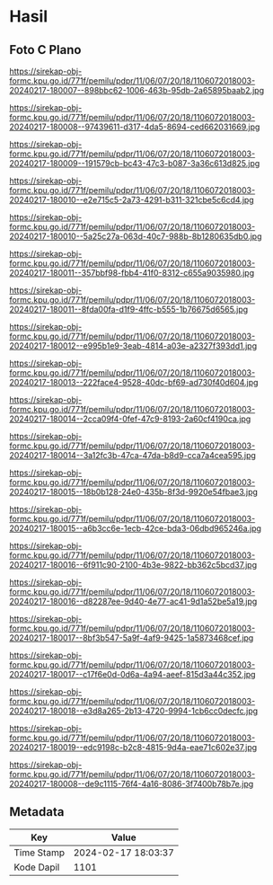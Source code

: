 # Hasil

## Foto C Plano

https://sirekap-obj-formc.kpu.go.id/771f/pemilu/pdpr/11/06/07/20/18/1106072018003-20240217-180007--898bbc62-1006-463b-95db-2a65895baab2.jpg

https://sirekap-obj-formc.kpu.go.id/771f/pemilu/pdpr/11/06/07/20/18/1106072018003-20240217-180008--97439611-d317-4da5-8694-ced662031669.jpg

https://sirekap-obj-formc.kpu.go.id/771f/pemilu/pdpr/11/06/07/20/18/1106072018003-20240217-180009--191579cb-bc43-47c3-b087-3a36c613d825.jpg

https://sirekap-obj-formc.kpu.go.id/771f/pemilu/pdpr/11/06/07/20/18/1106072018003-20240217-180010--e2e715c5-2a73-4291-b311-321cbe5c6cd4.jpg

https://sirekap-obj-formc.kpu.go.id/771f/pemilu/pdpr/11/06/07/20/18/1106072018003-20240217-180010--5a25c27a-063d-40c7-988b-8b1280635db0.jpg

https://sirekap-obj-formc.kpu.go.id/771f/pemilu/pdpr/11/06/07/20/18/1106072018003-20240217-180011--357bbf98-fbb4-41f0-8312-c655a9035980.jpg

https://sirekap-obj-formc.kpu.go.id/771f/pemilu/pdpr/11/06/07/20/18/1106072018003-20240217-180011--8fda00fa-d1f9-4ffc-b555-1b76675d6565.jpg

https://sirekap-obj-formc.kpu.go.id/771f/pemilu/pdpr/11/06/07/20/18/1106072018003-20240217-180012--e995b1e9-3eab-4814-a03e-a2327f393dd1.jpg

https://sirekap-obj-formc.kpu.go.id/771f/pemilu/pdpr/11/06/07/20/18/1106072018003-20240217-180013--222face4-9528-40dc-bf69-ad730f40d604.jpg

https://sirekap-obj-formc.kpu.go.id/771f/pemilu/pdpr/11/06/07/20/18/1106072018003-20240217-180014--2cca09f4-0fef-47c9-8193-2a60cf4190ca.jpg

https://sirekap-obj-formc.kpu.go.id/771f/pemilu/pdpr/11/06/07/20/18/1106072018003-20240217-180014--3a12fc3b-47ca-47da-b8d9-cca7a4cea595.jpg

https://sirekap-obj-formc.kpu.go.id/771f/pemilu/pdpr/11/06/07/20/18/1106072018003-20240217-180015--18b0b128-24e0-435b-8f3d-9920e54fbae3.jpg

https://sirekap-obj-formc.kpu.go.id/771f/pemilu/pdpr/11/06/07/20/18/1106072018003-20240217-180015--a6b3cc6e-1ecb-42ce-bda3-06dbd965246a.jpg

https://sirekap-obj-formc.kpu.go.id/771f/pemilu/pdpr/11/06/07/20/18/1106072018003-20240217-180016--6f911c90-2100-4b3e-9822-bb362c5bcd37.jpg

https://sirekap-obj-formc.kpu.go.id/771f/pemilu/pdpr/11/06/07/20/18/1106072018003-20240217-180016--d82287ee-9d40-4e77-ac41-9d1a52be5a19.jpg

https://sirekap-obj-formc.kpu.go.id/771f/pemilu/pdpr/11/06/07/20/18/1106072018003-20240217-180017--8bf3b547-5a9f-4af9-9425-1a5873468cef.jpg

https://sirekap-obj-formc.kpu.go.id/771f/pemilu/pdpr/11/06/07/20/18/1106072018003-20240217-180017--c17f6e0d-0d6a-4a94-aeef-815d3a44c352.jpg

https://sirekap-obj-formc.kpu.go.id/771f/pemilu/pdpr/11/06/07/20/18/1106072018003-20240217-180018--e3d8a265-2b13-4720-9994-1cb6cc0decfc.jpg

https://sirekap-obj-formc.kpu.go.id/771f/pemilu/pdpr/11/06/07/20/18/1106072018003-20240217-180019--edc9198c-b2c8-4815-9d4a-eae71c602e37.jpg

https://sirekap-obj-formc.kpu.go.id/771f/pemilu/pdpr/11/06/07/20/18/1106072018003-20240217-180008--de9c1115-76f4-4a16-8086-3f7400b78b7e.jpg


## Metadata

| Key        | Value               |
| ---------- | ------------------- |
| Time Stamp | 2024-02-17 18:03:37 |
| Kode Dapil | 1101                |



